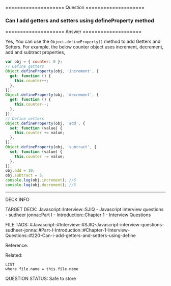 ==================== Question ====================  

### Can I add getters and setters using defineProperty method  

==================== Answer ====================  

Yes, You can use the `Object.defineProperty()` method to add Getters and
Setters. For example, the below counter object uses increment, decrement, add
and subtract properties,

```javascript
var obj = { counter: 0 };
// Define getters
Object.defineProperty(obj, 'increment', {
  get: function () {
    this.counter++;
  },
});
Object.defineProperty(obj, 'decrement', {
  get: function () {
    this.counter--;
  },
});
// Define setters
Object.defineProperty(obj, 'add', {
  set: function (value) {
    this.counter += value;
  },
});
Object.defineProperty(obj, 'subtract', {
  set: function (value) {
    this.counter -= value;
  },
});
obj.add = 10;
obj.subtract = 5;
console.log(obj.increment); //6
console.log(obj.decrement); //5
```

---

DECK INFO

TARGET DECK: Javascript::Interview::SJIQ - Javascript interview questions -
sudheer jonna::Part I - Introduction::Chapter 1 - Interview Questions

FILE TAGS:
#Javascript::#Interview::#SJIQ-Javascript-interview-questions-sudheer-jonna::#Part-I-Introduction::#Chapter-1-Interview-Questions::#220-Can-i-add-getters-and-setters-using-define

Reference:

Related:

```dataview
LIST
where file.name = this.file.name
```

QUESTION STATUS: Safe to store
